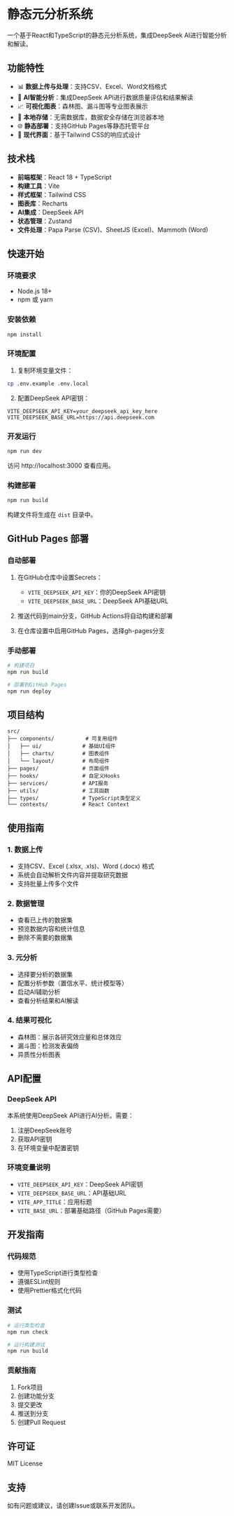 # 静态元分析系统

一个基于React和TypeScript的静态元分析系统，集成DeepSeek AI进行智能分析和解读。

## 功能特性

- 📊 **数据上传与处理**：支持CSV、Excel、Word文档格式
- 🤖 **AI智能分析**：集成DeepSeek API进行数据质量评估和结果解读
- 📈 **可视化图表**：森林图、漏斗图等专业图表展示
- 💾 **本地存储**：无需数据库，数据安全存储在浏览器本地
- 🌐 **静态部署**：支持GitHub Pages等静态托管平台
- 🎨 **现代界面**：基于Tailwind CSS的响应式设计

## 技术栈

- **前端框架**：React 18 + TypeScript
- **构建工具**：Vite
- **样式框架**：Tailwind CSS
- **图表库**：Recharts
- **AI集成**：DeepSeek API
- **状态管理**：Zustand
- **文件处理**：Papa Parse (CSV)、SheetJS (Excel)、Mammoth (Word)

## 快速开始

### 环境要求

- Node.js 18+
- npm 或 yarn

### 安装依赖

```bash
npm install
```

### 环境配置

1. 复制环境变量文件：
```bash
cp .env.example .env.local
```

2. 配置DeepSeek API密钥：
```env
VITE_DEEPSEEK_API_KEY=your_deepseek_api_key_here
VITE_DEEPSEEK_BASE_URL=https://api.deepseek.com
```

### 开发运行

```bash
npm run dev
```

访问 http://localhost:3000 查看应用。

### 构建部署

```bash
npm run build
```

构建文件将生成在 `dist` 目录中。

## GitHub Pages 部署

### 自动部署

1. 在GitHub仓库中设置Secrets：
   - `VITE_DEEPSEEK_API_KEY`：你的DeepSeek API密钥
   - `VITE_DEEPSEEK_BASE_URL`：DeepSeek API基础URL

2. 推送代码到main分支，GitHub Actions将自动构建和部署

3. 在仓库设置中启用GitHub Pages，选择gh-pages分支

### 手动部署

```bash
# 构建项目
npm run build

# 部署到GitHub Pages
npm run deploy
```

## 项目结构

```
src/
├── components/          # 可复用组件
│   ├── ui/             # 基础UI组件
│   ├── charts/         # 图表组件
│   └── layout/         # 布局组件
├── pages/              # 页面组件
├── hooks/              # 自定义Hooks
├── services/           # API服务
├── utils/              # 工具函数
├── types/              # TypeScript类型定义
└── contexts/           # React Context
```

## 使用指南

### 1. 数据上传

- 支持CSV、Excel (.xlsx, .xls)、Word (.docx) 格式
- 系统会自动解析文件内容并提取研究数据
- 支持批量上传多个文件

### 2. 数据管理

- 查看已上传的数据集
- 预览数据内容和统计信息
- 删除不需要的数据集

### 3. 元分析

- 选择要分析的数据集
- 配置分析参数（置信水平、统计模型等）
- 启动AI辅助分析
- 查看分析结果和AI解读

### 4. 结果可视化

- 森林图：展示各研究效应量和总体效应
- 漏斗图：检测发表偏倚
- 异质性分析图表

## API配置

### DeepSeek API

本系统使用DeepSeek API进行AI分析。需要：

1. 注册DeepSeek账号
2. 获取API密钥
3. 在环境变量中配置密钥

### 环境变量说明

- `VITE_DEEPSEEK_API_KEY`：DeepSeek API密钥
- `VITE_DEEPSEEK_BASE_URL`：API基础URL
- `VITE_APP_TITLE`：应用标题
- `VITE_BASE_URL`：部署基础路径（GitHub Pages需要）

## 开发指南

### 代码规范

- 使用TypeScript进行类型检查
- 遵循ESLint规则
- 使用Prettier格式化代码

### 测试

```bash
# 运行类型检查
npm run check

# 运行构建测试
npm run build
```

### 贡献指南

1. Fork项目
2. 创建功能分支
3. 提交更改
4. 推送到分支
5. 创建Pull Request

## 许可证

MIT License

## 支持

如有问题或建议，请创建Issue或联系开发团队。
